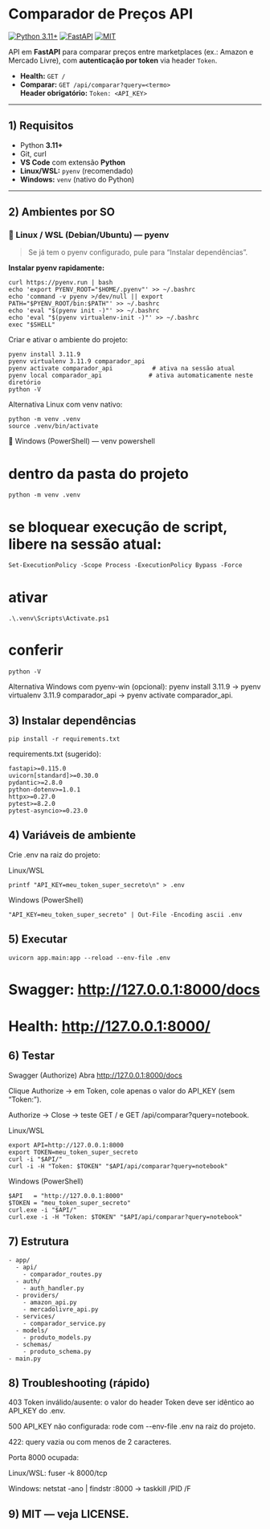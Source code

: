 # Comparador de Preços API

[![Python 3.11+](https://img.shields.io/badge/Python-3.11+-3776AB?logo=python&logoColor=white)](#)
[![FastAPI](https://img.shields.io/badge/FastAPI-0.115+-009688?logo=fastapi&logoColor=white)](#)
[![MIT](https://img.shields.io/badge/License-MIT-green.svg)](#licença)

API em **FastAPI** para comparar preços entre marketplaces (ex.: Amazon e Mercado Livre), com **autenticação por token** via header `Token`.

- **Health:** `GET /`
- **Comparar:** `GET /api/comparar?query=<termo>`  
  **Header obrigatório:** `Token: <API_KEY>`

---

## 1) Requisitos
- Python **3.11+**
- Git, curl
- **VS Code** com extensão **Python**
- **Linux/WSL:** `pyenv` (recomendado)  
- **Windows:** `venv` (nativo do Python)

---

## 2) Ambientes por SO

### 🔹 Linux / WSL (Debian/Ubuntu) — pyenv
> Se já tem o pyenv configurado, pule para “Instalar dependências”.

**Instalar pyenv rapidamente:**
```
curl https://pyenv.run | bash
echo 'export PYENV_ROOT="$HOME/.pyenv"' >> ~/.bashrc
echo 'command -v pyenv >/dev/null || export PATH="$PYENV_ROOT/bin:$PATH"' >> ~/.bashrc
echo 'eval "$(pyenv init -)"' >> ~/.bashrc
echo 'eval "$(pyenv virtualenv-init -)"' >> ~/.bashrc
exec "$SHELL"
```

Criar e ativar o ambiente do projeto:

```
pyenv install 3.11.9
pyenv virtualenv 3.11.9 comparador_api
pyenv activate comparador_api           # ativa na sessão atual
pyenv local comparador_api             # ativa automaticamente neste diretório
python -V
```

Alternativa Linux com venv nativo:

```
python -m venv .venv
source .venv/bin/activate
```

🔹 Windows (PowerShell) — venv
powershell

# dentro da pasta do projeto
```
python -m venv .venv
```

# se bloquear execução de script, libere na sessão atual:
```
Set-ExecutionPolicy -Scope Process -ExecutionPolicy Bypass -Force
```

# ativar
```
.\.venv\Scripts\Activate.ps1
```

# conferir
```
python -V
```
Alternativa Windows com pyenv-win (opcional): pyenv install 3.11.9 → pyenv virtualenv 3.11.9 comparador_api → pyenv activate comparador_api.

## 3) Instalar dependências
```
pip install -r requirements.txt
```
requirements.txt (sugerido):

```
fastapi>=0.115.0
uvicorn[standard]>=0.30.0
pydantic>=2.8.0
python-dotenv>=1.0.1
httpx>=0.27.0
pytest>=8.2.0
pytest-asyncio>=0.23.0
```

## 4) Variáveis de ambiente
Crie .env na raiz do projeto:

Linux/WSL
```
printf "API_KEY=meu_token_super_secreto\n" > .env
```
Windows (PowerShell)

```
"API_KEY=meu_token_super_secreto" | Out-File -Encoding ascii .env
```

## 5) Executar
```
uvicorn app.main:app --reload --env-file .env
```
# Swagger: http://127.0.0.1:8000/docs
# Health:  http://127.0.0.1:8000/

## 6) Testar
Swagger (Authorize)
Abra http://127.0.0.1:8000/docs

Clique Authorize → em Token, cole apenas o valor do API_KEY (sem “Token:”).

Authorize → Close → teste GET / e GET /api/comparar?query=notebook.

Linux/WSL
```
export API=http://127.0.0.1:8000
export TOKEN=meu_token_super_secreto
curl -i "$API/"
curl -i -H "Token: $TOKEN" "$API/api/comparar?query=notebook"
```

Windows (PowerShell)

```
$API   = "http://127.0.0.1:8000"
$TOKEN = "meu_token_super_secreto"
curl.exe -i "$API/"
curl.exe -i -H "Token: $TOKEN" "$API/api/comparar?query=notebook"
```

## 7) Estrutura

```
- app/
  - api/
    - comparador_routes.py
  - auth/
    - auth_handler.py
  - providers/
    - amazon_api.py
    - mercadolivre_api.py
  - services/
    - comparador_service.py
  - models/
    - produto_models.py
  - schemas/
    - produto_schema.py
- main.py
```

## 8) Troubleshooting (rápido)
403 Token inválido/ausente: o valor do header Token deve ser idêntico ao API_KEY do .env.

500 API_KEY não configurada: rode com --env-file .env na raiz do projeto.

422: query vazia ou com menos de 2 caracteres.

Porta 8000 ocupada:

Linux/WSL: fuser -k 8000/tcp

Windows: netstat -ano | findstr :8000 → taskkill /PID <PID> /F

## 9) MIT — veja LICENSE.
